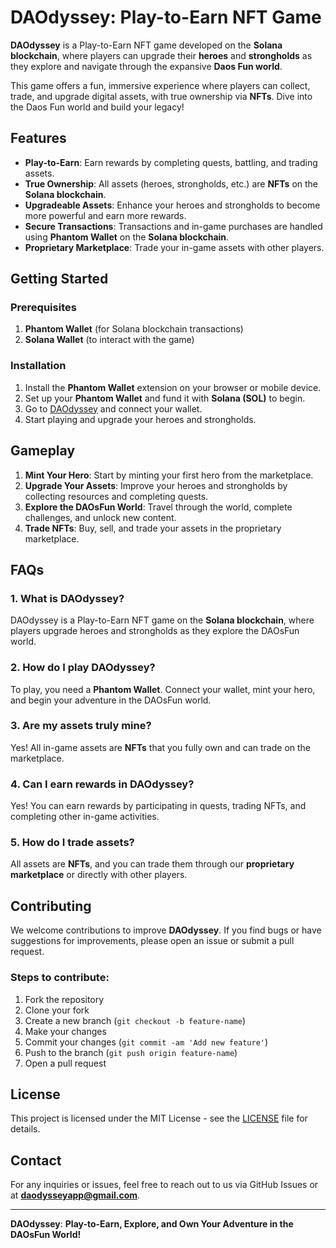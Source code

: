 # DAOdyssey: Play-to-Earn NFT Game

**DAOdyssey** is a Play-to-Earn NFT game developed on the **Solana blockchain**, where players can upgrade their **heroes** and **strongholds** as they explore and navigate through the expansive **Daos Fun world**.

This game offers a fun, immersive experience where players can collect, trade, and upgrade digital assets, with true ownership via **NFTs**. Dive into the Daos Fun world and build your legacy!

## Features

- **Play-to-Earn**: Earn rewards by completing quests, battling, and trading assets.
- **True Ownership**: All assets (heroes, strongholds, etc.) are **NFTs** on the **Solana blockchain**.
- **Upgradeable Assets**: Enhance your heroes and strongholds to become more powerful and earn more rewards.
- **Secure Transactions**: Transactions and in-game purchases are handled using **Phantom Wallet** on the **Solana blockchain**.
- **Proprietary Marketplace**: Trade your in-game assets with other players.

## Getting Started

### Prerequisites

1. **Phantom Wallet** (for Solana blockchain transactions)
2. **Solana Wallet** (to interact with the game)

### Installation

1. Install the **Phantom Wallet** extension on your browser or mobile device.
2. Set up your **Phantom Wallet** and fund it with **Solana (SOL)** to begin.
3. Go to [DAOdyssey](#) and connect your wallet.
4. Start playing and upgrade your heroes and strongholds.

## Gameplay

1. **Mint Your Hero**: Start by minting your first hero from the marketplace.
2. **Upgrade Your Assets**: Improve your heroes and strongholds by collecting resources and completing quests.
3. **Explore the DAOsFun World**: Travel through the world, complete challenges, and unlock new content.
4. **Trade NFTs**: Buy, sell, and trade your assets in the proprietary marketplace.

## FAQs

### 1. What is DAOdyssey?

DAOdyssey is a Play-to-Earn NFT game on the **Solana blockchain**, where players upgrade heroes and strongholds as they explore the DAOsFun world.

### 2. How do I play DAOdyssey?

To play, you need a **Phantom Wallet**. Connect your wallet, mint your hero, and begin your adventure in the DAOsFun world.

### 3. Are my assets truly mine?

Yes! All in-game assets are **NFTs** that you fully own and can trade on the marketplace.

### 4. Can I earn rewards in DAOdyssey?

Yes! You can earn rewards by participating in quests, trading NFTs, and completing other in-game activities.

### 5. How do I trade assets?

All assets are **NFTs**, and you can trade them through our **proprietary marketplace** or directly with other players.

## Contributing

We welcome contributions to improve **DAOdyssey**. If you find bugs or have suggestions for improvements, please open an issue or submit a pull request.

### Steps to contribute:

1. Fork the repository
2. Clone your fork
3. Create a new branch (`git checkout -b feature-name`)
4. Make your changes
5. Commit your changes (`git commit -am 'Add new feature'`)
6. Push to the branch (`git push origin feature-name`)
7. Open a pull request

## License

This project is licensed under the MIT License - see the [LICENSE](LICENSE) file for details.

## Contact

For any inquiries or issues, feel free to reach out to us via GitHub Issues or at **daodysseyapp@gmail.com**.

---

**DAOdyssey**: **Play-to-Earn, Explore, and Own Your Adventure in the DAOsFun World!**
